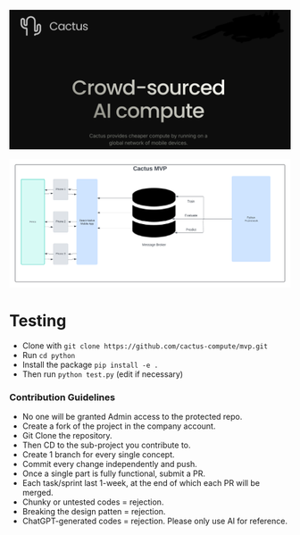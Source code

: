 <p align="center">
  <img src="assets/logoLarge.png" alt="Alt text"/>
</p>
<p align="center">
  <img src="assets/mvpOverview.png" alt="Alt text"/>
</p>

# Testing
- Clone with `git clone https://github.com/cactus-compute/mvp.git`
- Run `cd python`
- Install the package `pip install -e .`
- Then run `python test.py` (edit if necessary)

### Contribution Guidelines
- No one will be granted Admin access to the protected repo.
- Create a fork of the project in the company account.
- Git Clone the repository.
- Then CD to the sub-project you contribute to.
- Create 1 branch for every single concept.
- Commit every change independently and push.
- Once a single part is fully functional, submit a PR.
- Each task/sprint last 1-week, at the end of which each PR will be merged.
- Chunky or untested codes = rejection.
- Breaking the design patten = rejection.
- ChatGPT-generated codes = rejection. Please only use AI for reference.